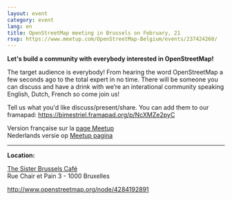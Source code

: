 ```yaml
---
layout: event
category: event
lang: en
title: OpenStreetMap meeting in Brussels on February, 21
rsvp: https://www.meetup.com/OpenStreetMap-Belgium/events/237424260/
---
```


**Let's build a community with everybody interested in OpenStreetMap!**

The target audience is everybody! From hearing the word OpenStreetMap a few seconds ago to the total expert in no time. There will be someone you can discuss and have a drink with we’re an interational community speaking English, Dutch, French so come join us!

Tell us what you'd like discuss/present/share. You can add them to our framapad: <https://bimestriel.framapad.org/p/NcXMZe2pyC>

Version française sur la [page Meetup](https://www.meetup.com/OpenStreetMap-Belgium/events/237424260/)  
Nederlands versie op [Meetup pagina](https://www.meetup.com/OpenStreetMap-Belgium/events/237424260/)

---

**Location:**

[The Sister Brussels Café](http://www.thesister-brussels.com/)  
Rue Chair et Pain 3 - 1000 Bruxelles

<http://www.openstreetmap.org/node/4284192891>

